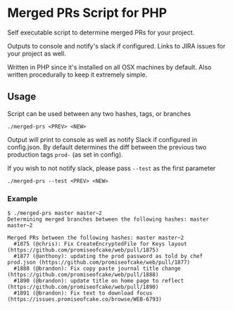 # Merged PRs Script for PHP
Self executable script to determine merged PRs for your project.

Outputs to console and notify's slack if configured. Links to JIRA issues for your project as well.

Written in PHP since it's installed on all OSX machines by default. Also written procedurally to keep it extremely simple.

## Usage
Script can be used between any two hashes, tags, or branches

`./merged-prs <PREV> <NEW>`

Output will print to console as well as notify Slack if configured in config.json.
By default determines the diff between the previous two production tags `prod-` (as set in config).

If you wish to not notify slack, please pass `--test` as the first parameter

`./merged-prs --test <PREV> <NEW>`

### Example

```
$ ./merged-prs master master~2
Determining merged branches between the following hashes: master master~2

Merged PRs between the following hashes: master master~2
  #1875 (@chris): Fix CreateEncryptedFile for Keys layout (https://github.com/promiseofcake/web/pull/1875)
  #1877 (@anthony): updating the prod password as told by chef prod.json (https://github.com/promiseofcake/web/pull/1877)
  #1888 (@brandon): Fix copy paste journal title change (https://github.com/promiseofcake/web/pull/1888)
  #1890 (@brandon): update title on home page to reflect (https://github.com/promiseofcake/web/pull/1890)
  #1891 (@brandon): Fix text to download focus (https://issues.promiseofcake.co/browse/WEB-6793)
```


